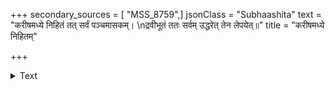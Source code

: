 +++
secondary_sources = [ "MSS_8759",]
jsonClass = "Subhaashita"
text = "करीषमध्ये निहितं तत् सर्वं पञ्चमासकम्।  \nद्रवीभूतं ततः सर्वम् उद्धरेत् तेन लेपयेत्॥"
title = "करीषमध्ये निहितम्"

+++

<details><summary>Text</summary>

करीषमध्ये निहितं तत् सर्वं पञ्चमासकम्।  
द्रवीभूतं ततः सर्वम् उद्धरेत् तेन लेपयेत्॥
</details>
